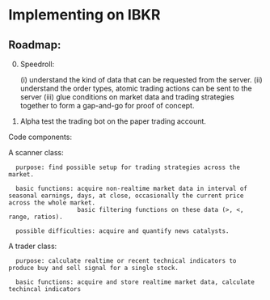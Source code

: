 # Implementing on IBKR

## Roadmap:

0. Speedroll:

      (i) understand the kind of data that can be requested from the server.
      (ii) understand the order types, atomic trading actions can be sent to the server
      (iii) glue conditions on market data and trading strategies together to form a gap-and-go for proof of concept.

1. Alpha test the trading bot on the paper trading account.

Code components:

A scanner class:

      purpose: find possible setup for trading strategies across the market.
      
      basic functions: acquire non-realtime market data in interval of seasonal earnings, days, at close, occasionally the current price across the whole market.
                       basic filtering functions on these data (>, <, range, ratios).
                       
      possible difficulties: acquire and quantify news catalysts.

A trader class:

      purpose: calculate realtime or recent technical indicators to produce buy and sell signal for a single stock.
      
      basic functions: acquire and store realtime market data, calculate techincal indicators
